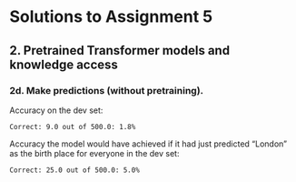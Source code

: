 # Solutions to Assignment 5

## 2. Pretrained Transformer models and knowledge access
### 2d. Make predictions (without pretraining).
Accuracy on the dev set:
```shell script
Correct: 9.0 out of 500.0: 1.8%
```
Accuracy the model
would have achieved if it had just predicted “London” as the birth place for everyone in the dev
set:
```
Correct: 25.0 out of 500.0: 5.0%
```